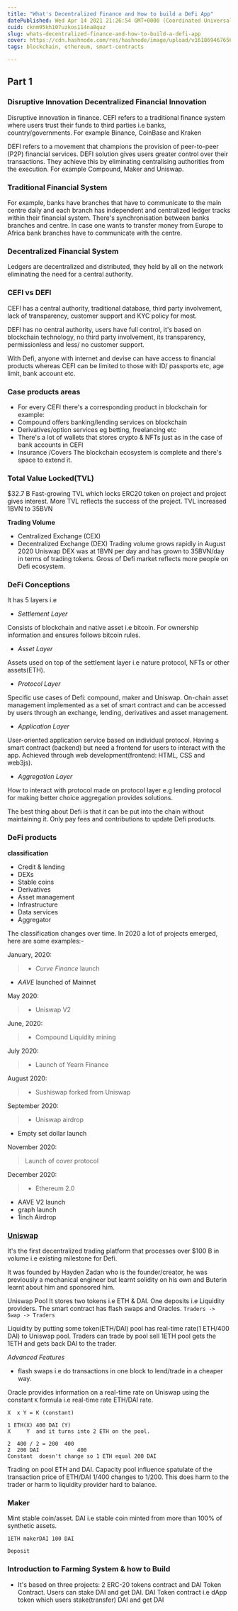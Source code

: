 ```yaml
---
title: "What's Decentralized Finance and How to build a DeFi App"
datePublished: Wed Apr 14 2021 21:26:54 GMT+0000 (Coordinated Universal Time)
cuid: cknm95kh107uzkos114na8quz
slug: whats-decentralized-finance-and-how-to-build-a-defi-app
cover: https://cdn.hashnode.com/res/hashnode/image/upload/v1618694676561/F-lW9orus.png
tags: blockchain, ethereum, smart-contracts

---
```


## Part 1

### Disruptive Innovation Decentralized Financial Innovation 
Disruptive innovation in finance.
CEFI refers to a traditional finance system where users trust their funds to third parties i.e banks, country/governments. For example Binance, CoinBase and Kraken

DEFI refers to a movement that champions the provision of peer-to-peer (P2P) financial services. DEFI solution gives users greater control over their transactions. They achieve this by eliminating centralising authorities from the execution. For example  Compound, Maker and Uniswap.

### Traditional Financial System 
For example, banks have branches that have to communicate to the main centre daily and each branch has independent and centralized ledger tracks within their financial system. There's synchronisation between banks branches and centre. In case one wants to transfer money from Europe to Africa bank branches have to communicate with the centre. 

### Decentralized Financial System
Ledgers are decentralized and distributed, they held by all on the network eliminating the need for a central authority. 

### CEFI vs DEFI
 CEFI has a central authority, traditional database, third party involvement, lack of transparency, customer support and KYC policy for most.

DEFI has no central authority, users have full control, it's based on blockchain technology, no third party involvement, its transparency, permissionless and less/ no customer support.

With Defi, anyone with internet and devise can have access to financial products whereas CEFI can be limited to those with ID/ passports etc, age limit, bank account etc.

### Case products areas 
- For every CEFI there's a corresponding product in blockchain for example:
- Compound offers banking/lending services on blockchain 
- Derivatives/option services eg betting, freelancing etc
- There's a lot of wallets that stores crypto & NFTs just as in the case of bank accounts in CEFI
- Insurance /Covers
The blockchain ecosystem is complete and there's space to extend it.

### Total Value Locked(TVL)

$32.7 B Fast-growing TVL which locks ERC20 token on project and project gives interest. More TVL reflects the success of the project. TVL increased 1BVN to 35BVN

**Trading Volume**
- Centralized Exchange (CEX)
- Decentralized Exchange (DEX)
Trading volume grows rapidly in August 2020 Uniswap DEX was at 1BVN per day and has grown to 35BVN/day in terms of trading tokens. Gross of Defi market reflects more people on Defi ecosystem.
### DeFi Conceptions 
It has 5 layers i.e 
- *Settlement Layer*

Consists of blockchain and native asset i.e bitcoin. For ownership information and ensures follows bitcoin rules.

- *Asset Layer*

Assets used on top of the settlement layer i.e nature protocol, NFTs or other assets(ETH).

- *Protocol Layer*

Specific use cases of Defi: compound, maker and Uniswap. On-chain asset management implemented as a set of smart contract and can be accessed by users through an exchange, lending, derivatives and asset management.

- *Application Layer*

User-oriented application service based on individual protocol. Having a smart contract (backend) but need a frontend for users to interact with the app. Achieved through web development(frontend: HTML, CSS and web3js). 

- *Aggregation Layer*

How to interact with protocol made on protocol layer e.g lending protocol for making better choice aggregation provides solutions.

The best thing about Defi is that it can be put into the chain without maintaining it. Only pay fees and contributions to update Defi products.

### DeFi products 

**classification**

- Credit & lending
- DEXs
- Stable coins
- Derivatives
- Asset management
- Infrastructure
- Data services
- Aggregator

The classification changes over time. In 2020 a lot of projects emerged, here are some examples:-

January, 2020:
> - *Curve Finance* launch 
- *AAVE* launched of Mainnet

May 2020:
> - Uniswap V2

June, 2020: 
> - Compound Liquidity mining

July 2020: 
> - Launch of Yearn Finance

August 2020: 
> - Sushiswap forked from Uniswap

September 2020:
> - Uniswap airdrop 
- Empty set dollar launch

November 2020: 
> Launch of cover protocol

December 2020:
> - Ethereum 2.0
- AAVE V2 launch
- graph launch
- 1inch Airdrop 

### [Uniswap]()

It's the first decentralized trading platform that processes over $100 B in volume i.e existing milestone for Defi. 

It was founded by Hayden Zadan who is the founder/creator, he was previously a mechanical engineer but learnt solidity on his own and Buterin learnt about him and sponsored him.

Uniswap Pool
It stores two tokens i.e ETH & DAI. One deposits i.e Liquidity providers. The smart contract has flash swaps and Oracles. ``Traders -> Swap -> Traders``

Liquidity by putting some token(ETH/DAI) pool has real-time rate(1 ETH/400 DAI) to Uniswap pool. Traders can trade by pool sell 1ETH pool gets the 1ETH and gets back DAI to the trader.

*Advanced Features*

- flash swaps i.e do transactions in one block to lend/trade in a cheaper way.

Oracle provides information on a real-time rate on Uniswap using the constant ``K`` formula i.e real-time rate ETH/DAI rate.

```
X  x Y = K (constant)

1 ETH(X) 400 DAI (Y)
X     Y  and it turns into 2 ETH on the pool.

2  400 / 2 = 200  400
2  200 DAI            400
Constant  doesn't change so 1 ETH equal 200 DAI
```
Trading on pool ETH  and DAI. Capacity pool influence spatulate of the transaction price of ETH/DAI 1/400 changes to 1/200. This does harm to the trader or harm to liquidity provider hard to balance.
 
### Maker
Mint stable coin/asset. DAI i.e stable coin minted from more than 100% of synthetic assets.

```
1ETH makerDAI 100 DAI

Deposit 
```
### Introduction to Farming System & how to Build
- It's based on three projects: 2 ERC-20 tokens contract and DAI Token Contract. Users can stake DAI and get DAI. DAI Token contract i.e dApp token which users stake(transfer) DAI and get DAI